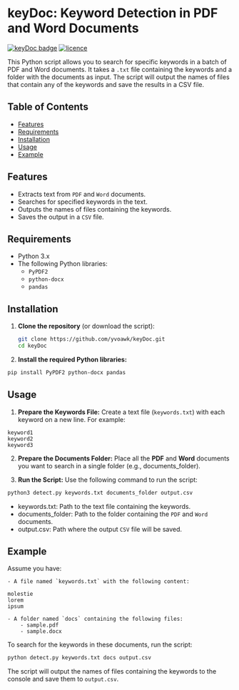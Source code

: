 # keyDoc: Keyword Detection in PDF and Word Documents
[![keyDoc badge](https://img.shields.io/badge/keyDoc-ready%20to%20use-brightgreen)](https://github.com/yvoawk/keyDoc)
[![licence](https://img.shields.io/badge/Licence-MIT%20%2B%20file%20LICENSE-blue)](https://github.com/yvoawk/keyDoc/blob/master/LICENSE.md)

This Python script allows you to search for specific keywords in a batch of PDF and Word documents. It takes a `.txt` file containing the keywords and a folder with the documents as input. The script will output the names of files that contain any of the keywords and save the results in a CSV file.

## Table of Contents

- [Features](#features)
- [Requirements](#requirements)
- [Installation](#installation)
- [Usage](#usage)
- [Example](#example)

## Features

- Extracts text from `PDF` and `Word` documents.
- Searches for specified keywords in the text.
- Outputs the names of files containing the keywords.
- Saves the output in a `CSV` file.

## Requirements

- Python 3.x
- The following Python libraries:
  - `PyPDF2`
  - `python-docx`
  - `pandas`

## Installation

1. **Clone the repository** (or download the script):

   ```bash
   git clone https://github.com/yvoawk/keyDoc.git
   cd keyDoc
   ````

2. **Install the required Python libraries:**

```bash
pip install PyPDF2 python-docx pandas
```
## Usage

1. **Prepare the Keywords File:**
Create a text file (`keywords.txt`) with each keyword on a new line. For example:

```
keyword1
keyword2
keyword3
```

2. **Prepare the Documents Folder:**
Place all the **PDF** and **Word** documents you want to search in a single folder (e.g., documents_folder).

3. **Run the Script:**
Use the following command to run the script:

````bash
python3 detect.py keywords.txt documents_folder output.csv
````

- keywords.txt: Path to the text file containing the keywords.
- documents_folder: Path to the folder containing the `PDF` and `Word` documents.
- output.csv: Path where the output `CSV` file will be saved.

## Example

Assume you have:

    - A file named `keywords.txt` with the following content:

```
molestie
lorem
ipsum
```

    - A folder named `docs` containing the following files:
        - sample.pdf
        - sample.docx

To search for the keywords in these documents, run the script:

```bash
python detect.py keywords.txt docs output.csv
```

The script will output the names of files containing the keywords to the console and save them to `output.csv`.

